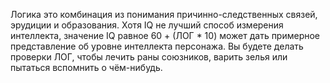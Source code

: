Логика это комбинация из понимания причинно-следственных связей, эрудиции и образования. Хотя IQ не лучший способ измерения интеллекта, значение IQ равное 60 + (ЛОГ * 10) может дать примерное представление об уровне интеллекта персонажа. Вы будете делать проверки ЛОГ, чтобы лечить раны союзников, варить зелья или пытаться вспомнить о чём-нибудь.